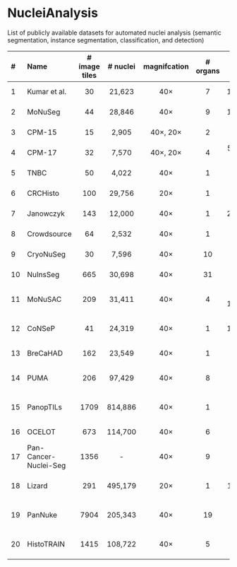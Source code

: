 # NucleiAnalysis
List of publicly available datasets for automated nuclei analysis (semantic segmentation, instance segmentation, classification, and detection)


|  #  | Name         | # image tiles | # nuclei | magnifcation | # organs | tile size (pixels)  | annotation |          main task(s)          | staining |                                             Link                                              |
|:---|:-------------|:-------------:|:--------:|  :---: |:--------:|:-------------------:|:----------:|:------------------------------:| :---: |:---------------------------------------------------------------------------------------------:|
| 1  | Kumar et al.          | 30    | 21,623   | 40×      |  7  |      1000×1000      | manual          |         Instance Seg.          | H&E | [paper](https://doi.org/10.1109/TMI.2017.2677499 )                   |
| 2  | MoNuSeg               | 44    | 28,846   | 40×      |  9  |      1000×1000      | manual          |         Instance Seg.          | H&E | [paper](10.1109/TMI.2017.2677499)                                    |
| 3  | CPM-15                | 15    | 2,905    | 40×, 20× |  2  |  400×400, 600×1000  | manual          |         Instance Seg.          | H&E | [paper](10.3389/fbioe.2019.00053)                                    |
| 4  | CPM-17                | 32    | 7,570    | 40×, 20× |  4  | 500×500 to 600×600  | manual          |         Instance Seg.          | H&E | [paper](10.3389/fbioe.2019.00053)                                    |
| 5  | TNBC                  | 50    | 4,022    | 40×      |  1  |       512×512       | manual          |         Instance Seg.          | H&E | [paper](10.1109/TMI.2018.2865709)                                    |
| 6  | CRCHisto              | 100   | 29,756   | 20×      |  1  |       500×500       | manual          |         Instance Seg.          | H&E | [paper](10.1109/TMI.2016.2525803)                                    |
| 7  | Janowczyk             | 143   | 12,000   | 40×      |  1  |      2000×2000      | manual          |         Instance Seg.          | H&E | [paper](https://andrewjanowczyk.com/use-case-1-nuclei-segmentation/) |
| 8  | Crowdsource           | 64    | 2,532    | 40×      |  1  |       400×400       | manual          |         Instance Seg.          | H&E | [paper](10.1142/9789814644730_0029)                                  |
| 9  | CryoNuSeg             | 30    | 7,596    | 40×      |  10 |       512×512       | manual          |         Instance Seg.          | H&E | [paper](https://doi.org/10.1016/j.compbiomed.2021.104349)            |
| 10 | NuInsSeg              | 665   | 30,698   | 40×      |  31 |       512×512       | manual          |         Instance Seg.          | H&E | [paper](https://doi.org/10.1038/s41597-024-03117-2)                  |  
| 11 | MoNuSAC               | 209   | 31,411   | 40×      |  4  | 81×113 to 1422×2162 | manual          | Instance Seg. & Classification | H&E | [paper](https://doi.org/10.1109/TMI.2021.3085712)                    |
| 12 | CoNSeP                | 41    | 24,319   | 40×      |  1  |      1000×1000      | manual          | Instance Seg. & Classification | H&E | [paper](https://doi.org/10.1016/j.media.2019.101563)                 |
| 13 | BreCaHAD              | 162   | 23,549   | 40×      |  1  |     1360 × 1024     | manual          | Detection & Classification     | H&E | [paper](https://doi.org/10.1186/s13104-019-4121-7)                   | 
| 14 | PUMA                  | 206   | 97,429   | 40×      |  8  |     1024 × 1024     | manual          | Instance Seg. & Classification | H&E | [paper](https://doi.org/10.1093/gigascience/giaf011)                 | 
| 15 | PanopTILs             | 1709  | 814,886  | 40×      |  1  |     1024 × 1024     | semi-auto       | Instance Seg. & Classification | H&E | [paper](https://doi.org/10.1101/2022.01.08.22268814 )                | 
| 16 | OCELOT                | 673   | 114,700  | 40×      |  6  |     1024 × 1024     | manual          | Detection & Classification     | H&E | [paper](https://doi.org/10.1109/cvpr52729.2023.02289)                | 
| 17 | Pan-Cancer-Nuclei-Seg | 1356  | -        | 40×      |  9  |     256 × 256       | manual+semi-auto| Instance Seg.                  | H&E | [paper](https://doi.org/10.7937/TCIA.2019.4A4DKP9U)                  | 
| 18 | Lizard                | 291   | 495,179  | 20×      |  1  |     1016 × 917      | semi-auto       | Instance Seg. & Classification | H&E | [paper](https://doi.org/10.48550/arXiv.2108.11195)                   | 
| 19 | PanNuke               | 7904  | 205,343  | 40×      |  19 |     224 × 224       | semi-auto       | Instance Seg. & Classification | H&E | [paper](https://doi.org/10.48550/arXiv.2003.10778)                   |    
| 20 | HistoTRAIN            | 1415  | 108,722  | 40×      |  5  |     448 × 448       | semi-auto       | Instance Seg. & Classification | H&E | [paper](https://arxiv.org/abs/2508.09926)                            |              
